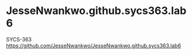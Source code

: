 # JesseNwankwo.github.sycs363.lab6
SYCS-363
https://github.com/JesseNwankwo/JesseNwankwo.github.sycs363.lab6
